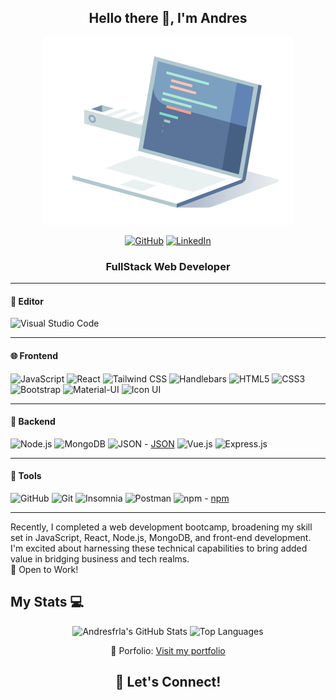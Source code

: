 <h2 align="center">Hello there 👋, I'm Andres</h2>

<p align="center">
 <img src="https://github.com/Andresfrla/Andresfrla/blob/main/Lenguaje-de-programacion-Golang-o-Go.gif" width="400px" alt="Golang GIF"/>
</p>

<p align="center">
 <a href="https://github.com/Andresfrla"><img src="https://img.shields.io/github/followers/Andresfrla.svg?label=GitHub&style=social" alt="GitHub"></a>
 <a href="https://www.linkedin.com/in/andresfrancolangthon/"><img src="https://img.shields.io/badge/LinkedIn--_.svg?style=social&logo=linkedin" alt="LinkedIn"></a>
</p>

<h3 align="center">FullStack Web Developer</h3>

---

<h4>🧰 Editor</h4>

![Visual Studio Code](https://img.shields.io/badge/Visual%20Studio%20Code-0078D4?style=for-the-badge&logo=visual-studio-code&logoColor=white)

---

<h4>🌐 Frontend</h4>

![JavaScript](https://img.shields.io/badge/JavaScript-F7DF1E?style=for-the-badge&logo=javascript&logoColor=black)
![React](https://img.shields.io/badge/React-20232A?style=for-the-badge&logo=react&logoColor=61DAFB)
![Tailwind CSS](https://img.shields.io/badge/Tailwind%20CSS-38B2AC?style=for-the-badge&logo=tailwind-css&logoColor=white)
![Handlebars](https://img.shields.io/badge/Handlebars-F0772B?style=for-the-badge&logo=handlebars&logoColor=white) 
![HTML5](https://img.shields.io/badge/HTML5-E34F26?style=for-the-badge&logo=html5&logoColor=white)
![CSS3](https://img.shields.io/badge/CSS3-1572B6?style=for-the-badge&logo=css3&logoColor=white)
![Bootstrap](https://img.shields.io/badge/Bootstrap-7952B3?style=for-the-badge&logo=bootstrap&logoColor=white)
![Material-UI](https://img.shields.io/badge/Material--UI-0081CB?style=for-the-badge&logo=material-ui&logoColor=white)
![Icon UI](https://img.shields.io/badge/Icon%20UI-40BFFF?style=for-the-badge&logo=iconify&logoColor=white)

---

<h4>🎲 Backend</h4>

![Node.js](https://img.shields.io/badge/Node.js-43853D?style=for-the-badge&logo=node.js&logoColor=white)
![MongoDB](https://img.shields.io/badge/MongoDB-4EA94B?style=for-the-badge&logo=mongodb&logoColor=white)
![JSON](https://img.shields.io/badge/JSON-000000?style=for-the-badge&logo=json&logoColor=white) - [JSON](https://www.json.org/)
![Vue.js](https://img.shields.io/badge/Vue.js-4FC08D?style=for-the-badge&logo=vue.js&logoColor=white)
![Express.js](https://img.shields.io/badge/Express.js-000000?style=for-the-badge&logo=express&logoColor=white)

---

<h4>🔧 Tools</h4>

![GitHub](https://img.shields.io/badge/GitHub-100000?style=for-the-badge&logo=github&logoColor=white)
![Git](https://img.shields.io/badge/Git-F05032?style=for-the-badge&logo=git&logoColor=white)
![Insomnia](https://img.shields.io/badge/Insomnia-5849BE?style=for-the-badge&logo=insomnia&logoColor=white)
![Postman](https://img.shields.io/badge/Postman-FF6C37?style=for-the-badge&logo=postman&logoColor=white)
![npm](https://img.shields.io/badge/npm-CB3837?style=for-the-badge&logo=npm&logoColor=white) - [npm](https://www.npmjs.com/)

---

<p> 
Recently, I completed a web development bootcamp, broadening my skill set in JavaScript, React, Node.js, MongoDB, and front-end development. I'm excited about harnessing these technical capabilities to bring added value in bridging business and tech realms.
<br>🔭 Open to Work!
</p>

<h2>My Stats 💻</h2>

<p align="center">
 <img src="https://github-readme-stats.vercel.app/api?username=Andresfrla&show_icons=true&hide_border=true" alt="Andresfrla's GitHub Stats" />
 <img src="https://github-readme-stats.vercel.app/api/top-langs?username=Andresfrla&show_icons=true&locale=en&layout=compact" alt="Top Languages" />
</p>

<p align="center">
 💼 Porfolio: <a href="https://jolly-clafoutis-6632ed.netlify.app/" target="_blank">Visit my portfolio</a>
</p>

<h2 align="center">🤝 Let's Connect!</h2>




